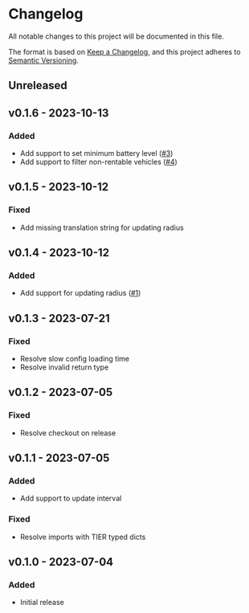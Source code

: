 # Changelog

All notable changes to this project will be documented in this file.

The format is based on [Keep a Changelog](https://keepachangelog.com), and this project adheres to [Semantic Versioning](https://semver.org).

## Unreleased

## v0.1.6 - 2023-10-13

### Added
- Add support to set minimum battery level ([#3](https://github.com/owenvoke/hass-tier/pull/3))
- Add support to filter non-rentable vehicles ([#4](https://github.com/owenvoke/hass-tier/pull/4))

## v0.1.5 - 2023-10-12

### Fixed
- Add missing translation string for updating radius

## v0.1.4 - 2023-10-12

### Added
- Add support for updating radius ([#1](https://github.com/owenvoke/hass-tier/pull/1))

## v0.1.3 - 2023-07-21

### Fixed
- Resolve slow config loading time
- Resolve invalid return type

## v0.1.2 - 2023-07-05

### Fixed
- Resolve checkout on release

## v0.1.1 - 2023-07-05

### Added
- Add support to update interval

### Fixed
- Resolve imports with TIER typed dicts

## v0.1.0 - 2023-07-04

### Added
- Initial release
